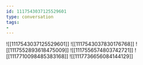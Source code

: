 ```yaml
---
id: 1117543037125529601
type: conversation
tags:
- 
---
```

![[1117543037125529601]]
![[1117543037830176768]]
![[1117552893618475009]]
![[1117556574803742721]]
![[1117710098485383168]]
![[1117736656084144129]]

